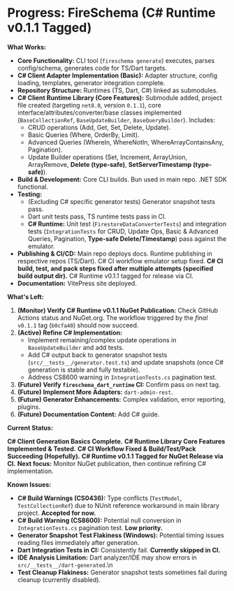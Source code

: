 <!-- Version: 1.17 | Last Updated: 2025-04-06 | Updated By: Cline -->
# Progress: FireSchema (C# Runtime v0.1.1 Tagged)

**What Works:**

-   **Core Functionality:** CLI tool (`fireschema generate`) executes, parses config/schema, generates code for TS/Dart targets.
-   **C# Client Adapter Implementation (Basic):** Adapter structure, config loading, templates, generator integration complete.
-   **Repository Structure:** Runtimes (TS, Dart, C#) linked as submodules.
-   **C# Client Runtime Library (Core Features):** Submodule added, project file created (targeting `net8.0`, version `0.1.1`), core interface/attributes/converter/base classes implemented (`BaseCollectionRef`, `BaseUpdateBuilder`, `BaseQueryBuilder`). Includes:
    -   CRUD operations (Add, Get, Set, Delete, Update).
    -   Basic Queries (Where, OrderBy, Limit).
    -   Advanced Queries (WhereIn, WhereNotIn, WhereArrayContainsAny, Pagination).
    -   Update Builder operations (Set, Increment, ArrayUnion, ArrayRemove, **Delete (type-safe)**, **SetServerTimestamp (type-safe)**).
-   **Build & Development:** Core CLI builds. Bun used in main repo. .NET SDK functional.
-   **Testing:**
    -   (Excluding C# specific generator tests) Generator snapshot tests pass.
    -   Dart unit tests pass, TS runtime tests pass in CI.
    -   **C# Runtime:** Unit test (`FirestoreDataConverterTests`) and integration tests (`IntegrationTests` for CRUD, Update Ops, Basic & Advanced Queries, Pagination, **Type-safe Delete/Timestamp**) pass against the emulator.
-   **Publishing & CI/CD:** Main repo deploys docs. Runtime publishing in respective repos (TS/Dart). C# CI workflow emulator setup fixed. **C# CI build, test, and pack steps fixed after multiple attempts (specified build output dir).** C# Runtime v0.1.1 tagged for release via CI.
-   **Documentation:** VitePress site deployed.

**What's Left:**

1.  **(Monitor) Verify C# Runtime v0.1.1 NuGet Publication:** Check GitHub Actions status and NuGet.org. The workflow triggered by the *final* `v0.1.1` tag (`b0cfa40`) should now succeed.
2.  **(Active) Refine C# Implementation:**
    -   Implement remaining/complex update operations in `BaseUpdateBuilder` and add tests.
    -   Add C# output back to generator snapshot tests (`src/__tests__/generator.test.ts`) and update snapshots (once C# generation is stable and fully testable).
    -   Address CS8600 warning in `IntegrationTests.cs` pagination test.
3.  **(Future) Verify `fireschema_dart_runtime` CI:** Confirm pass on next tag.
4.  **(Future) Implement More Adapters:** `dart-admin-rest`.
5.  **(Future) Generator Enhancements:** Complex validation, error reporting, plugins.
6.  **(Future) Documentation Content:** Add C# guide.

**Current Status:**

**C# Client Generation Basics Complete.**
**C# Runtime Library Core Features Implemented & Tested.**
**C# CI Workflow Fixed & Build/Test/Pack Succeeding (Hopefully).**
**C# Runtime v0.1.1 Tagged for NuGet Release via CI.**
**Next focus:** Monitor NuGet publication, then continue refining C# implementation.

**Known Issues:**

-   **C# Build Warnings (CS0436):** Type conflicts (`TestModel`, `TestCollectionRef`) due to NUnit reference workaround in main library project. **Accepted for now.**
-   **C# Build Warning (CS8600):** Potential null conversion in `IntegrationTests.cs` pagination test. **Low priority.**
-   **Generator Snapshot Test Flakiness (Windows):** Potential timing issues reading files immediately after generation.
-   **Dart Integration Tests in CI:** Consistently fail. **Currently skipped in CI.**
-   **IDE Analysis Limitation:** Dart analyzer/IDE may show errors in `src/__tests__/dart-generated`.\\n
-   **Test Cleanup Flakiness:** Generator snapshot tests sometimes fail during cleanup (currently disabled).

